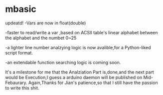 # mbasic
updeatd!
  -Vars are now in float(double)

  -faster to read/write a var ,based on ACSII table's linear alphabet between the alphabet and the numbet 0~25
  
  -a lighter line number analzying logic is now avalible,for a Python-liked script format.
  
  -an extendable function searching logic is coming soon.
  
It's a milestone for me that the Analziation Part is,done,and the next part would be Execution,I guess a arduino daemon will be published on Mid-Febaurary.
Again,Thanks for Jian's patience,so that I still have the passion to write this shit. 
